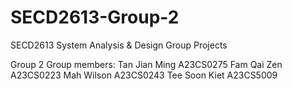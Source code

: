 # SECD2613-Group-2
SECD2613 System Analysis &amp; Design Group Projects

Group 2
Group members:
Tan Jian Ming A23CS0275
Fam Qai Zen A23CS0223
Mah Wilson A23CS0243
Tee Soon Kiet A23CS5009
